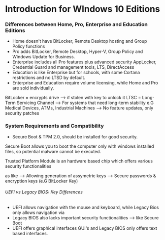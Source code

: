 # Introduction for WIndows 10 Editions

### Differences between Home, Pro, Enterprise and Education Editions

- Home doesn't have BitLocker, Remote Desktop hosting and Group Policy functions
- Pro adds BitLocker, Remote Desktop, Hyper-V, Group Policy and Windows Update for Business.
- Enterprise includes all Pro features plus advanced security AppLocker, Credential Guard and management tools, LTS, DirectAccess
- Education is like Enterprise but for schools, with some Cortana restrictions and no LTSD by default.
- Enterprise and Education require volume licensing, while Home and Pro are sold individually.


BitLocker = encrypts drive --> if stolen with key to unlock it 
LTSC = Long-Term Servicing Channel --> For systems that need long-term stability e.G Medical Devices, ATMs, Industrial Machines
--> No feature updates, only security patches

### System Requirements and Compatibility

- Secure Boot & TPM 2.0, should be installed for good security.

Secure Boot allows you to boot the computer only with windows installed files, so potential malware cannot be executed.


Trusted Platform Module is an hardware based chip which offers various security functionalities 

as like --> Allowing generation of assymetric keys
 	--> Secure passwords & encryption keys (e.G BitLocker Key)

###### UEFI vs Legacy BIOS: Key Differences

- UEFI allows navigation with the mouse and keyboard, while Legacy Bios only allows navigation via 
- Legacy BIOS also lacks important security functionalities --> like Secure Boot
- UEFI offers graphical interfaces GUI's and Legacy BIOS only offers text based interfaces.



